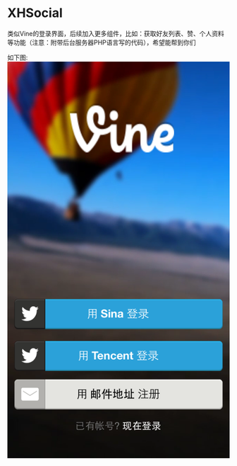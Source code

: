 XHSocial
========

类似Vine的登录界面，后续加入更多组件，比如：获取好友列表、赞、个人资料等功能（注意：附带后台服务器PHP语言写的代码），希望能帮到你们


如下图:
![image](https://github.com/JackTeam/XHSocial/raw/master/screenshots/login.png)
